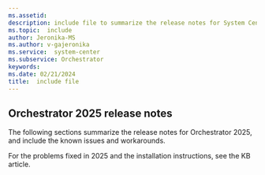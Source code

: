 ```yaml
---
ms.assetid:
description: include file to summarize the release notes for System Center 2022 - Orchestrator
ms.topic:  include
author: Jeronika-MS
ms.author: v-gajeronika
ms.service:  system-center
ms.subservice: Orchestrator
keywords:
ms.date: 02/21/2024
title:  include file
---
```


## Orchestrator 2025 release notes

The following sections summarize the release notes for Orchestrator 2025, and include the known issues and workarounds.

For the problems fixed in 2025 and the installation instructions, see the KB article.

